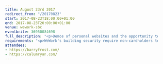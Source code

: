 ```yaml
---
title: August 23rd 2017
redirect_from: "/20170823"
start: 2017-08-23T18:00:00+01:00
end: 2017-08-23T20:00:00+01:00
venue: wework-sbc
eventbrite: 36950084698
full_description: "<p>Demos of personal websites and the opportunity to create, update or experiment on your personal website.</p><p>Whether you’re a coder, designer, or just someone who wants to improve their presence on the web, this meetup is for you.</p><p>Join us in London from 6pm</p>"
requirements: "<p>WeWork's building security require non-cardholders to register as guests before being allowed access to the building.</p><p>Please meet at <strong>6pm</strong> sharp at the 30 Stamford Street ground floor reception.</p><p>There are a few different ways you can register for Homebrew Website Club London:</p>"
attendees:
- https://barryfrost.com/
- https://calumryan.com/
---
```

